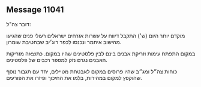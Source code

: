 ## Message 11041

דובר צה"ל: 

מוקדם יותר היום (ש׳) התקבל דיווח על עשרות אזרחים ישראלים רעולי פנים שהגיעו מהישוב איתמר ונכנסו לכפר רוג׳יב שבחטיבת שומרון. 

במקום התפתח עימות וזריקת אבנים בינם לבין פלסטינים שהיו במקום. כתוצאה מזריקות האבנים נגרם נזק למספר רכבים של פלסטינים.

כוחות צה״ל ומג״ב שהיו פרוסים במקום לאבטחת מטיילים, יחד עם תגבור נוסף שהוקפץ למקום במהירות, בלמו את החיכוך ופיזרו את הפורעים.

